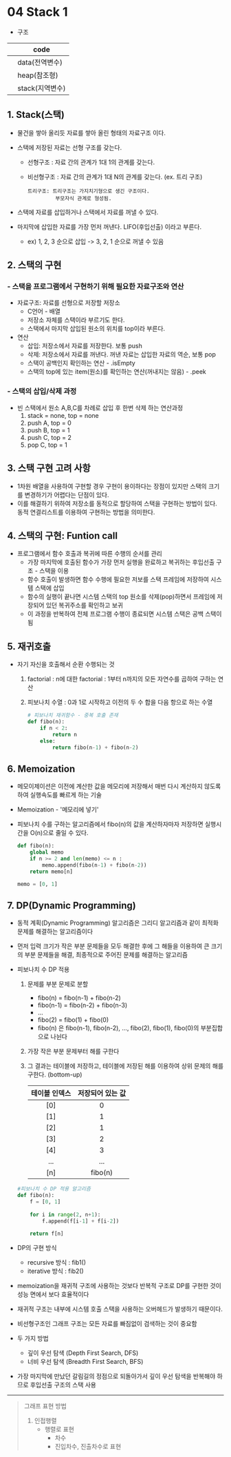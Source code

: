 # 04 Stack 1

* 구조

|      | code            |
| ---- | --------------- |
|      | data(전역변수)  |
|      | heap(참조형)    |
|      | stack(지역변수) |



## 1. Stack(스택)

* 물건을 쌓아 올리듯 자료를 쌓아 올린 형태의 자료구조 이다.

* 스택에 저장된 자료는 선형 구조를 갖는다.

  * 선형구조 : 자료 간의 관계가 1대 1의 관계를 갖는다.

  * 비선형구조 : 자료 간의 관계가 1대 N의 관계를 갖는다. (ex. 트리 구조)

    ```
    트리구조: 트리구조는 가지치기형으로 생긴 구조이다.
    		 부모자식 관계로 형성됨.
    ```

* 스택에 자료를 삽입하거나 스택에서 자료를 꺼낼 수 있다.

* 마지막에 삽입한 자료를 가장 먼저 꺼낸다. LIFO(후입선출) 이라고 부른다.

  * ex) 1, 2, 3 순으로 삽입 -> 3, 2, 1 순으로 꺼낼 수 있음



## 2. 스택의 구현

### - 스택을 프로그램에서 구현하기 위해 필요한 자료구조와 연산

* 자료구조: 자료를 선형으로 저장할 저장소
  * C언어 - 배열
  * 저장소 자체를 스택이라 부르기도 한다.
  * 스택에서 마지막 삽입된 원소의 위치를 top이라 부른다.
* 연산
  * 삽입: 저장소에서 자료를 저장한다. 보통 push
  * 삭제: 저장소에서 자료를 꺼낸다. 꺼낸 자료는 삽입한 자료의 역순, 보통 pop
  * 스택이 공백인지 확인하는 연산 - .isEmpty 
  * 스택의 top에 있는 item(원소)를 확인하는 연산(꺼내지는 않음) - .peek



### - 스택의 삽입/삭제 과정

* 빈 스택에서 원소 A,B,C를 차례로 삽입 후 한번 삭제 하는 연산과정
  1. stack = none, top = none
  2. push A, top = 0
  3. push B, top = 1
  4. push C, top = 2
  5. pop C, top = 1





## 3. 스택 구현 고려 사항

* 1차원 배열을 사용하여 구현할 경우 구현이 용이하다는 장점이 있지만 스택의 크기를 변경하기가 어렵다는 단점이 있다.
* 이를 해결하기 위하여 저장소를 동적으로 할당하여 스택을 구현하는 방법이 있다. 동적 연결리스트를 이용하여 구현하는 방법을 의미한다.





## 4. 스택의 구현: Funtion call

* 프로그램에서 함수 호출과 복귀에 따른 수행의 순서를 관리
  * 가장 마지막에 호출된 함수가 가장 먼저 실행을 완료하고 복귀하는 후입선출 구조 - 스택을 이용
  * 함수 호출이 발생하면 함수 수행에 필요한 저보를 스택 프레임에 저장하여 시스템 스택에 삽입
  * 함수의 실행이 끝나면 시스템 스택의 top 원소를 삭제(pop)하면서 프레임에 저장되어 있던 복귀주소를 확인하고 보귀
  * 이 과정을 반복하여 전체 프로그램 수행이 종료되면 시스템 스택은 공백 스택이 됨





## 5. 재귀호출

* 자기 자신을 호출해서 순환 수행되는 것

  1. factorial : n에 대한 factorial : 1부터 n까지의 모든 자연수를 곱하여 구하는 연산

  2. 피보나치 수열 : 0과 1로 시작하고 이전의 두 수 합을 다음 항으로 하는 수열

     ```python
     # 피보나치 재귀함수 - 중복 호출 존재
     def fibo(n):
         if n < 2:
             return n
         else:
             return fibo(n-1) + fibo(n-2)
     ```





## 6. Memoization

* 메모이제이션은 이전에 계산한 값을 메모리에 저장해서 매번 다시 계산하지 않도록 하여 실행속도를 빠르게 하는 기술

* Memoization - '메모리에 넣기'

* 피보나치 수를 구하는 알고리즘에서 fibo(n)의 값을 계산하자마자 저장하면 실행시간을 O(n)으로 줄일 수 있다.

  ```python
  def fibo(n):
      global memo
      if n >= 2 and len(memo) <= n :
          memo.append(fibo(n-1) + fibo(n-2))
      return memo[n]
  
  memo = [0, 1]
  ```


## 7. DP(Dynamic Programming)

* 동적 계획(Dynamic Programming) 알고리즘은 그리디 알고리즘과 같이 최적화 문제를 해결하는 알고리즘이다
* 먼저 입력 크기가 작은 부분 문제들을 모두 해결한 후에 그 해들을 이용하여 큰 크기의 부분 문제들을 해결, 최종적으로 주어진 문제를 해결하는 알고리즘

* 피보나치 수 DP 적용

  1. 문제를 부분 문제로 분할

     * fibo(n) = fibo(n-1) + fibo(n-2)
     * fibo(n-1) = fibo(n-2) + fibo(n-3)
     * ...
     * fibo(2) = fibo(1) + fibo(0)
     * fibo(n) 은 fibo(n-1), fibo(n-2), ..., fibo(2), fibo(1), fibo(0)의 부분집합으로 나뉜다

  2. 가장 작은 부분 문제부터 해를 구한다

  3. 그 결과는 테이블에 저장하고, 테이블에 저장된 해를 이용하여 상위 문제의 해를 구한다. (bottom-up)

     | 테이블 인덱스 | 저장되어 있는 값 |
     | :-----------: | :--------------: |
     |      [0]      |        0         |
     |      [1]      |        1         |
     |      [2]      |        1         |
     |      [3]      |        2         |
     |      [4]      |        3         |
     |      ...      |       ...        |
     |      [n]      |     fibo(n)      |

  ```python
  #피보나치 수 DP 적용 알고리즘
  def fibo(n):
      f = [0, 1]
      
      for i in range(2, n+1):
          f.append(f[i-1] + f[i-2])
          
      return f[n]
  ```


* DP의 구현 방식
  * recursive 방식 : fib1()
  * iterative 방식 : fib2()
* memoization을 재귀적 구조에 사용하는 것보다 반복적 구조로 DP를 구현한 것이 성능 면에서 보다 효율적이다
* 재귀적 구조는 내부에 시스템 호출 스택을 사용하는 오버헤드가 발생하기 때문이다.
* 비선형구조인 그래프 구조는 모든 자료를 빠짐없이 검색하는 것이 중요함
* 두 가지 방법
  * 깊이 우선 탐색 (Depth First Search, DFS)
  * 너비 우선 탐색 (Breadth First Search, BFS)
* 가장 마지막에 만났던 갈림길의 정점으로 되돌아가서 깊이 우선 탐색을 반복해야 하므로 후입선출 구조의 스택 사용

------------------------------------

> 그래프 표현  방법
>
> 1. 인접행렬
>    * 행렬로 표현
>      * 차수
>      * 진입차수, 진출차수로 표현